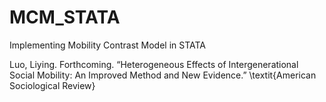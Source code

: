 # MCM_STATA
Implementing Mobility Contrast Model in STATA

Luo, Liying. Forthcoming. “Heterogeneous Effects of Intergenerational Social Mobility: An Improved Method and New Evidence.” \textit{American Sociological Review}
